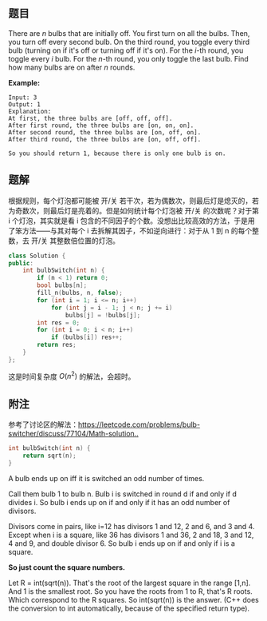 ## 题目

There are *n* bulbs that are initially off. You first turn on all the bulbs. Then, you turn off every second bulb. On the third round, you toggle every third bulb (turning on if it's off or turning off if it's on). For the *i*-th round, you toggle every *i* bulb. For the *n*-th round, you only toggle the last bulb. Find how many bulbs are on after *n* rounds.

**Example:**

```
Input: 3
Output: 1 
Explanation: 
At first, the three bulbs are [off, off, off].
After first round, the three bulbs are [on, on, on].
After second round, the three bulbs are [on, off, on].
After third round, the three bulbs are [on, off, off]. 

So you should return 1, because there is only one bulb is on.
```



## 题解

根据规则，每个灯泡都可能被 开/关 若干次，若为偶数次，则最后灯是熄灭的，若为奇数次，则最后灯是亮着的。但是如何统计每个灯泡被 开/关 的次数呢？对于第 i 个灯泡，其实就是看 i 包含的不同因子的个数。没想出比较高效的方法，于是用了笨方法——与其对每个 i 去拆解其因子，不如逆向进行：对于从 1 到 n 的每个整数，去 开/关 其整数倍位置的灯泡。

```c++
class Solution {
public:
    int bulbSwitch(int n) {
        if (n < 1) return 0;
        bool bulbs[n];
        fill_n(bulbs, n, false);
        for (int i = 1; i <= n; i++)
            for (int j = i - 1; j < n; j += i)
                bulbs[j] = !bulbs[j];
        int res = 0;
        for (int i = 0; i < n; i++)
            if (bulbs[i]) res++;
        return res;
    }
};
```

这是时间复杂度 $O(n^2)$ 的解法，会超时。



## 附注

参考了讨论区的解法：<https://leetcode.com/problems/bulb-switcher/discuss/77104/Math-solution..>

```c++
int bulbSwitch(int n) {
    return sqrt(n);
}
```

A bulb ends up on iff it is switched an odd number of times.

Call them bulb 1 to bulb n. Bulb i is switched in round d if and only if d divides i. So bulb i ends up on if and only if it has an odd number of divisors.

Divisors come in pairs, like i=12 has divisors 1 and 12, 2 and 6, and 3 and 4. Except when i is a square, like 36 has divisors 1 and 36, 2 and 18, 3 and 12, 4 and 9, and double divisor 6. So bulb i ends up on if and only if i is a square.

**So just count the square numbers.**

Let R = int(sqrt(n)). That's the root of the largest square in the range [1,n]. And 1 is the smallest root. So you have the roots from 1 to R, that's R roots. Which correspond to the R squares. So int(sqrt(n)) is the answer. (C++ does the conversion to int automatically, because of the specified return type).

